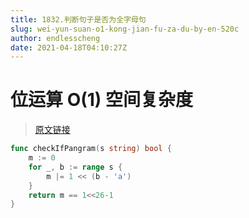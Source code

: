 ```yaml
---
title: 1832.判断句子是否为全字母句
slug: wei-yun-suan-o1-kong-jian-fu-za-du-by-en-520c
author: endlesscheng
date: 2021-04-18T04:10:27Z
---
```

# 位运算 O(1) 空间复杂度
 
> [原文链接](https://leetcode.cn/problems/check-if-the-sentence-is-pangram/solution/wei-yun-suan-o1-kong-jian-fu-za-du-by-en-520c)
```go
func checkIfPangram(s string) bool {
    m := 0
    for _, b := range s {
   	    m |= 1 << (b - 'a')
    }
    return m == 1<<26-1
}
```

